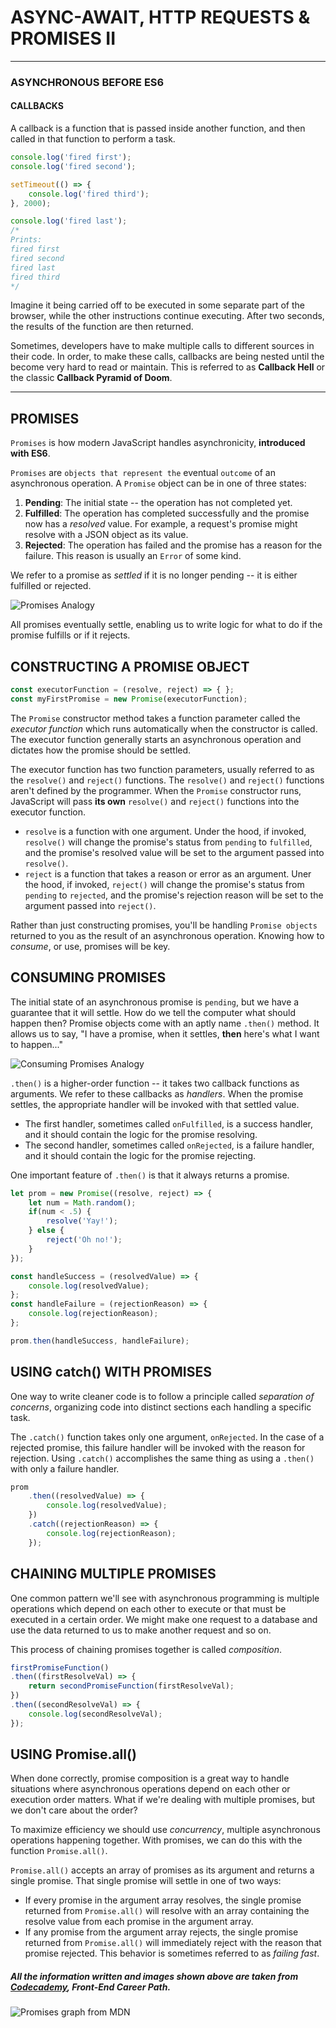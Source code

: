 # ASYNC-AWAIT, HTTP REQUESTS & PROMISES II

***
### ASYNCHRONOUS BEFORE ES6

#### CALLBACKS

A callback is a function that is passed inside another function, and then called in that function to perform a task.

```javascript
console.log('fired first');
console.log('fired second');

setTimeout(() => {
    console.log('fired third');
}, 2000);

console.log('fired last');
/*
Prints:
fired first
fired second
fired last
fired third
*/
```

Imagine it being carried off to be executed in some separate part of the browser, while the other instructions continue executing. After two seconds, the results of the function are then returned.

Sometimes, developers have to make multiple calls to different sources in their code. In order, to make these calls, callbacks are being nested until the become very hard to read or maintain. This is referred to as **Callback Hell** or the classic **Callback Pyramid of Doom**.
***

## PROMISES

`Promises` is how modern JavaScript handles asynchronicity, **introduced with ES6**.

`Promises` are `objects that represent the` eventual `outcome` of an asynchronous operation. A `Promise` object can be in one of three states:

1. **Pending**: The initial state -- the operation has not completed yet.
2. **Fulfilled**: The operation has completed successfully and the promise now has a _resolved_ value. For example, a request's promise might resolve with a JSON object as its value.
3. **Rejected**: The operation has failed and the promise has a reason for the failure. This reason is usually an `Error` of some kind.

We refer to a promise as _settled_ if it is no longer pending -- it is either fulfilled or rejected.

![Promises Analogy](https://content.codecademy.com/courses/learn-javascript-promises/Art-346-01.svg "Promises Analogy")

All promises eventually settle, enabling us to write logic for what to do if the promise fulfills or if it rejects.

## CONSTRUCTING A PROMISE OBJECT

```javascript
const executorFunction = (resolve, reject) => { };
const myFirstPromise = new Promise(executorFunction);
```

The `Promise` constructor method takes a function parameter called the _executor function_ which runs automatically when the constructor is called. The executor function generally starts an asynchronous operation and dictates how the promise should be settled.

The executor function has two function parameters, usually referred to as the `resolve()` and `reject()` functions. The `resolve()` and `reject()` functions aren't defined by the programmer. When the `Promise` constructor runs, JavaScript will pass **its own** `resolve()` and `reject()` functions into the executor function.

+ `resolve` is a function with one argument. Under the hood, if invoked, `resolve()` will change the promise's status from `pending` to `fulfilled`, and the promise's resolved value will be set to the argument passed into `resolve()`.
+ `reject` is a function that takes a reason or error as an argument. Uner the hood, if invoked, `reject()` will change the promise's status from `pending` to `rejected`, and the promise's rejection reason will be set to the argument passed into `reject()`.

Rather than just constructing promises, you'll be handling `Promise objects` returned to you as the result of an asynchronous operation. Knowing how to _consume_, or use, promises will be key.

## CONSUMING PROMISES

The initial state of an asynchronous promise is `pending`, but we have a guarantee that it will settle. How do we tell the computer what should happen then? Promise objects come with an aptly name `.then()` method. It allows us to say, "I have a promise, when it settles, **then** here's what I want to happen..."

![Consuming Promises Analogy](https://content.codecademy.com/courses/updated_images/Art-347_v1_Updated_1-01.svg "Consuming Promises Analogy")

`.then()` is a higher-order function -- it takes two callback functions as arguments. We refer to these callbacks as _handlers_. When the promise settles, the appropriate handler will be invoked with that settled value.

+ The first handler, sometimes called `onFulfilled`, is a success handler, and it should contain the logic for the promise resolving.
+ The second handler, sometimes called `onRejected`, is a failure handler, and it should contain the logic for the promise rejecting.

One important feature of `.then()` is that it always returns a promise.

```javascript
let prom = new Promise((resolve, reject) => {
    let num = Math.random();
    if(num < .5) {
        resolve('Yay!');
    } else {
        reject('Oh no!');
    }
});

const handleSuccess = (resolvedValue) => {
    console.log(resolvedValue);
};
const handleFailure = (rejectionReason) => {
    console.log(rejectionReason);
};

prom.then(handleSuccess, handleFailure);
```

## USING catch() WITH PROMISES

One way to write cleaner code is to follow a principle called *separation of concerns*, organizing code into distinct sections each handling a specific task.

The `.catch()` function takes only one argument, `onRejected`. In the case of a rejected promise, this failure handler will be invoked with the reason for rejection. Using `.catch()` accomplishes the same thing as using a `.then()` with only a failure handler.

```javascript
prom
    .then((resolvedValue) => {
        console.log(resolvedValue);
    })
    .catch((rejectionReason) => {
        console.log(rejectionReason);
    });
```

## CHAINING MULTIPLE PROMISES

One common pattern we'll see with asynchronous programming is multiple operations which depend on each other to execute or that must be executed in a certain order. We might make one request to a database and use the data returned to us to make another request and so on.

This process of chaining promises together is called *composition*.

```javascript
firstPromiseFunction()
.then((firstResolveVal) => {
    return secondPromiseFunction(firstResolveVal);
})
.then((secondResolveVal) => {
    console.log(secondResolveVal);
});
```

## USING Promise.all()

When done correctly, promise composition is a great way to handle situations where asynchronous operations depend on each other or execution order matters. What if we're dealing with multiple promises, but we don't care about the order?

To maximize efficiency we should use *concurrency*, multiple asynchronous operations happening together. With promises, we can do this with the function `Promise.all()`.

`Promise.all()` accepts an array of promises as its argument and returns a single promise.
That single promise will settle in one of two ways:

+ If every promise in the argument array resolves, the single promise returned from `Promise.all()` will resolve with an array containing the resolve value from each promise in the argument array.
+ If any promise from the argument array rejects, the single promise returned from `Promise.all()` will immediately reject with the reason that promise rejected. This behavior is sometimes referred to as *failing fast*.


##### _All the information written and images shown above are taken from [Codecademy](https://www.codecademy.com), **Front-End Career Path**._


![Promises graph from MDN](https://developer.mozilla.org/en-US/docs/Web/JavaScript/Reference/Global_Objects/Promise/promises.png "Promise visual graph from MDN")